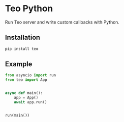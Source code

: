Teo Python
==========

Run Teo server and write custom callbacks with Python.

## Installation

```sh
pip install teo
```

## Example

```python
from asyncio import run
from teo import App


async def main():
    app = App()
    await app.run()


run(main())
```

